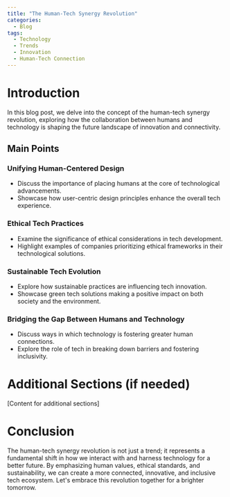 ```yaml
---
title: "The Human-Tech Synergy Revolution"
categories:
  - Blog
tags:
  - Technology
  - Trends
  - Innovation
  - Human-Tech Connection
---
```


# Introduction
In this blog post, we delve into the concept of the human-tech synergy revolution, exploring how the collaboration between humans and technology is shaping the future landscape of innovation and connectivity.

## Main Points
### Unifying Human-Centered Design
- Discuss the importance of placing humans at the core of technological advancements.
- Showcase how user-centric design principles enhance the overall tech experience.

### Ethical Tech Practices
- Examine the significance of ethical considerations in tech development.
- Highlight examples of companies prioritizing ethical frameworks in their technological solutions.

### Sustainable Tech Evolution
- Explore how sustainable practices are influencing tech innovation.
- Showcase green tech solutions making a positive impact on both society and the environment.

### Bridging the Gap Between Humans and Technology
- Discuss ways in which technology is fostering greater human connections.
- Explore the role of tech in breaking down barriers and fostering inclusivity.

# Additional Sections (if needed)
[Content for additional sections]

# Conclusion
The human-tech synergy revolution is not just a trend; it represents a fundamental shift in how we interact with and harness technology for a better future. By emphasizing human values, ethical standards, and sustainability, we can create a more connected, innovative, and inclusive tech ecosystem. Let's embrace this revolution together for a brighter tomorrow.